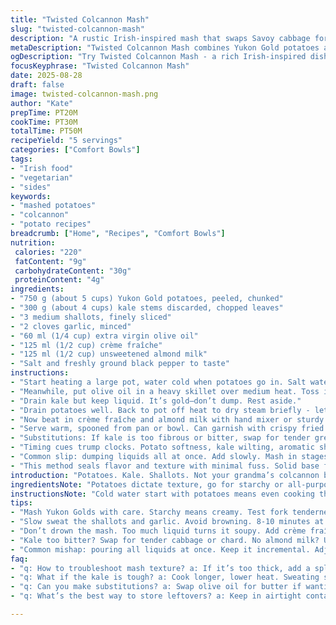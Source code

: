 ```yaml
---
title: "Twisted Colcannon Mash"
slug: "twisted-colcannon-mash"
description: "A rustic Irish-inspired mash that swaps Savoy cabbage for kale and butter for olive oil. Starchy Yukon Gold potatoes play well with a touch of crème fraîche and almond milk for richness. Onion slivers sautéed with garlic add aromatic depth. Technique focuses on texture: chunky with smooth finish. Controlled simmering and careful liquid adjustments keep it saucy but not soupy. Ideal for 5 servings. Gluten, nut, and egg-free options noted. Salt and pepper to taste. A kitchen-savvy take with substitution tips and timing tricks baked into each step."
metaDescription: "Twisted Colcannon Mash combines Yukon Gold potatoes and kale for a rustic Irish-inspired dish. Rich, creamy flavor with a unique twist, sans butter."
ogDescription: "Try Twisted Colcannon Mash - a rich Irish-inspired dish with Yukon Gold potatoes, kale, and crème fraîche. A healthy, flavorful side option."
focusKeyphrase: "Twisted Colcannon Mash"
date: 2025-08-28
draft: false
image: twisted-colcannon-mash.png
author: "Kate"
prepTime: PT20M
cookTime: PT30M
totalTime: PT50M
recipeYield: "5 servings"
categories: ["Comfort Bowls"]
tags:
- "Irish food"
- "vegetarian"
- "sides"
keywords:
- "mashed potatoes"
- "colcannon"
- "potato recipes"
breadcrumb: ["Home", "Recipes", "Comfort Bowls"]
nutrition: 
 calories: "220"
 fatContent: "9g"
 carbohydrateContent: "30g"
 proteinContent: "4g"
ingredients:
- "750 g (about 5 cups) Yukon Gold potatoes, peeled, chunked"
- "300 g (about 4 cups) kale stems discarded, chopped leaves"
- "3 medium shallots, finely sliced"
- "2 cloves garlic, minced"
- "60 ml (1/4 cup) extra virgin olive oil"
- "125 ml (1/2 cup) crème fraîche"
- "125 ml (1/2 cup) unsweetened almond milk"
- "Salt and freshly ground black pepper to taste"
instructions:
- "Start heating a large pot, water cold when potatoes go in. Salt water decisively  - don’t skimp. Bring to loud boil, then steady simmer. Tenderness test with fork—you want potatoes that give with little pressure, not mush."
- "Meanwhile, put olive oil in a heavy skillet over medium heat. Toss in shallots and garlic. Watch them soften, swell, go translucent. Don’t brown too fast or they’ll bite bitter. After about 8 minutes, add kale. Lower heat. Stir gently, cover. Sweat it slow until kale wilts and moisture softens leaves, about 18 minutes. There should be a faint sizzle; no steam escape means trapped moisture cooking evenly."
- "Drain kale but keep liquid. It’s gold—don’t dump. Rest aside."
- "Drain potatoes well. Back to pot off heat to dry steam briefly - lets off excess water so you don’t dilute mash. Mash roughly with potato masher, then add kale liquid bit by bit, not all at once. Texture test: it should fluff but retain some bite."
- "Now beat in crème fraîche and almond milk with hand mixer or sturdy whisk; don’t overwork or mixture turns gummy. Toss in kale-shallot mix, fold gently to combine. Season. Taste for salt; kale and dairy mute and absorb saltiness quickly."
- "Serve warm, spooned from pan or bowl. Can garnish with crispy fried shallots or chopped fresh parsley for brightness."
- "Substitutions: If kale is too fibrous or bitter, swap for tender green cabbage or chard. Butter can replace olive oil for creamier finish but watch for knocking balls (too cold butter lumps). Almond milk is thinner—use oat milk or any creamy nut/oat milk. No garlic? Use black pepper and scallions to punch flavor. Keep liquids controlled—too much and mash swims, too little and it’s chalky."
- "Timing cues trump clocks. Potato softness, kale wilting, aromatic shallot translucence tell you when to move on. Avoid mush or crunch margins."
- "Common slip: dumping liquids all at once. Add slowly. Mash in stages to maintain fluffy but chunky texture."
- "This method seals flavor and texture with minimal fuss. Solid base for add-ins like crispy bacon or sautéed mushrooms if you want. Keep it rustic, keep it right."
introduction: "Potatoes. Kale. Shallots. Not your grandma’s colcannon but close enough to honor the roots. Skip the butter if you want, olive oil does a vigorous job of shaking up familiar flavors. Yukon Golds hold shape, mash creamy but never gluey—big lesson there. Slow sweat the greens and aromatics. Garlic sneaks behind the scenes. It’s about balance: texture in the potatoes, the right amount of cooking liquid in the greens. Pacing matters. Splash in some crème fraîche and almond milk for richness without heaviness. Noise comes from simmering pots and soft shuffles of masher. Aroma lifts when garlic hits olive oil, shallots soften to sweet whispers. This is a dish with bones but no rigidity. Flexibility and instincts, that’s the true skill."
ingredientsNote: "Potatoes dictate texture, go for starchy or all-purpose like Yukon Gold for mash that holds moisture without breaking apart. Kale offers earthiness and color but trim out thick stems or get bitter spots. Shallots over onions—they bring subtle sweetness and a texture contrast when slow-cooked. Olive oil over butter cuts heaviness; works better for longer sweats without burning. Almond milk keeps dairy sensitivity low but any creamy milk substitute works. Crème fraîche adds tang and silk. Salt in cooking water isn’t negotiable, it seasons inside-out. Keep liquids measured; add extra almond milk if mash stiffens, but go slow."
instructionsNote: "Cold water start with potatoes means even cooking throughout, don’t rush with hot water unless boiling. Test doneness with fork but avoid poking too much—you lose starch and dry mash. When sweating shallots and garlic, go low and slow. Rushing pulls bitter compounds. The kale needs texture—too mushy and the dish loses structure; that taste of tender crunch is key here. Drain but reserve kale liquid—contains flavor and nutrients flush with salt. Adding this back into mash keeps moisture balanced and adds a subtle vegetable note. Beat the mash gently, avoid overmixing or glue. Folding kale in last protects its integrity. Season incrementally; salt late because liquids mellow the salt load over time. Timing is sensory: the sizzle, softening leaves, the thick fluffy mound on your masher—trust those more than clock numbers."
tips:
- "Mash Yukon Golds with care. Starchy means creamy. Test fork tenderness. Drain excess water before mashing. Keep it fluffy, add kale liquid in stages—not too much."
- "Slow sweat the shallots and garlic. Avoid browning. 8-10 minutes at medium heat. Then add chopped kale. Cover, low heat. Watch for that soft sizzle. Greens need a tender touch."
- "Don’t drown the mash. Too much liquid turns it soupy. Add crème fraîche and almond milk gradually. Consider your consistency. Watch for fluffiness while maintaining some texture."
- "Kale too bitter? Swap for tender cabbage or chard. No almond milk? Use oat milk. Careful with creamy substitutes—consistency matters for mash texture."
- "Common mishap: pouring all liquids at once. Keep it incremental. Adjust texture as you combine. Be patient. That balance brings the right mouthfeel."
faq:
- "q: How to troubleshoot mash texture? a: If it’s too thick, add a splash of almond milk, but slowly. If too soupy, let it sit to thicken. Monitor moisture levels during cooking."
- "q: What if the kale is tough? a: Cook longer, lower heat. Sweating should soften it. If really fibrous, consider another green like chard. Always taste as you go."
- "q: Can you make substitutions? a: Swap olive oil for butter if wanting richer flavor. Other milks work fine too. Almond milk or oat milk changes the profile slightly."
- "q: What’s the best way to store leftovers? a: Keep in airtight container in fridge. Reheat gently; add a bit more almond milk for desired creaminess. Avoid overmixing when reheating."

---
```

